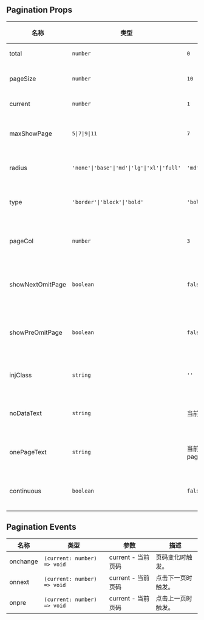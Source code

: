## Pagination Props

| 名称             | 类型                                       | 默认值                                   | 必传 | 说明                 |
| ---------------- | ------------------------------------------ | ---------------------------------------- | ---- | -------------------- |
| total            | `number`                                   | `0`                                      | Y    | 总条数。             |
| pageSize         | `number`                                   | `10`                                     | N    | 每页条数。           |
| current          | `number`                                   | `1`                                      | N    | 当前页。             |
| maxShowPage      | `5\|7\|9\|11`                              | `7`                                      | N    | 最大显示页码数。     |
| radius           | `'none'\|'base'\|'md'\|'lg'\|'xl'\|'full'` | `'md'`                                   | N    | 圆角风格。           |
| type             | `'border'\|'block'\|'bold'`                | `'bold'`                                 | N    | 高亮页码类型。       |
| pageCol          | `number`                                   | `3`                                      | N    | 省略页码列数。       |
| showNextOmitPage | `boolean`                                  | `false`                                  | N    | 是否显示后省略页码。 |
| showPreOmitPage  | `boolean`                                  | `false`                                  | N    | 是否显示前省略页码。 |
| injClass         | `string`                                   | `''`                                     | N    | 注入 CSS 名称。。    |
| noDataText       | `string`                                   | 当前语言的 common.noData                 | N    | 无数据显示文本。     |
| onePageText      | `string`                                   | 当前语言的 pagination.defaultOnlyOnePage | N    | 仅一页显示文本。     |
| continuous       | `boolean`                                  | `false`                                  | N    | 是否是连续模式。     |

## Pagination Events

| 名称     | 类型                        | 参数               | 描述               |
| -------- | --------------------------- | ------------------ | ------------------ |
| onchange | `(current: number) => void` | current - 当前页码 | 页码变化时触发。   |
| onnext   | `(current: number) => void` | current - 当前页码 | 点击下一页时触发。 |
| onpre    | `(current: number) => void` | current - 当前页码 | 点击上一页时触发。 |
